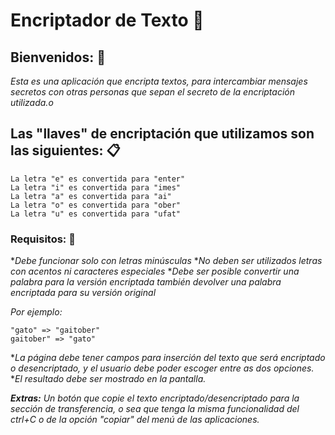 # Encriptador de Texto 🔣

## Bienvenidos: 🙂

_Esta es una aplicación que encripta textos, para intercambiar mensajes secretos con otras personas que sepan el secreto de la encriptación utilizada.o_

## Las "llaves" de encriptación que utilizamos son las siguientes: 📋

```
La letra "e" es convertida para "enter"
La letra "i" es convertida para "imes"
La letra "a" es convertida para "ai"
La letra "o" es convertida para "ober"
La letra "u" es convertida para "ufat"
```

### Requisitos: 🔧

*_Debe funcionar solo con letras minúsculas_
*_No deben ser utilizados letras con acentos ni caracteres especiales_
*_Debe ser posible convertir una palabra para la versión encriptada también devolver una palabra encriptada para su versión original_

_Por ejemplo:_

```
"gato" => "gaitober"
gaitober" => "gato"
```

*_La página debe tener campos para inserción del texto que será encriptado o desencriptado, y el usuario debe poder escoger entre as dos opciones._
*_El resultado debe ser mostrado en la pantalla._

**_Extras:_**
_Un botón que copie el texto encriptado/desencriptado para la sección de transferencia, o sea que tenga la misma funcionalidad del ctrl+C o de la opción "copiar" del menú de las aplicaciones._

